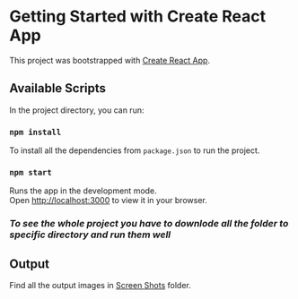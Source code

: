 # Getting Started with Create React App

This project was bootstrapped with [Create React App](https://github.com/facebook/create-react-app).

## Available Scripts

In the project directory, you can run:

### `npm install`

To install all the dependencies from `package.json` to run the project.

### `npm start`

Runs the app in the development mode.\
Open [http://localhost:3000](http://localhost:3000) to view it in your browser.

### ***To see the whole project you have to downlode all the folder to specific directory and run them well***

## Output 

Find all the output images in [Screen Shots](https://github.com/sambitos23/B2B-Invoice-Management-System/tree/master/Frontend%20-%20React%20Js/Screen%20Shots) folder.